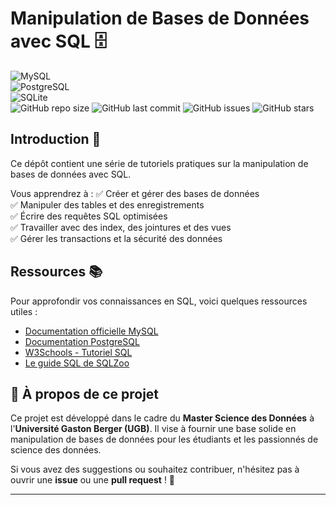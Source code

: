 # Manipulation de Bases de Données avec SQL 🗄️
![MySQL](https://img.shields.io/badge/MySQL-005C84?style=for-the-badge&logo=mysql&logoColor=white)  
![PostgreSQL](https://img.shields.io/badge/PostgreSQL-336791?style=for-the-badge&logo=postgresql&logoColor=white)  
![SQLite](https://img.shields.io/badge/SQLite-003B57?style=for-the-badge&logo=sqlite&logoColor=white)  
![GitHub repo size](https://img.shields.io/github/repo-size/username/repo-name)
![GitHub last commit](https://img.shields.io/github/last-commit/username/repo-name)
![GitHub issues](https://img.shields.io/github/issues/username/repo-name)
![GitHub stars](https://img.shields.io/github/stars/username/repo-name?style=social)

## Introduction 📌

Ce dépôt contient une série de tutoriels pratiques sur la manipulation de bases de données avec SQL.

Vous apprendrez à :
✅ Créer et gérer des bases de données  
✅ Manipuler des tables et des enregistrements  
✅ Écrire des requêtes SQL optimisées  
✅ Travailler avec des index, des jointures et des vues  
✅ Gérer les transactions et la sécurité des données  

## Ressources 📚

Pour approfondir vos connaissances en SQL, voici quelques ressources utiles :

- [Documentation officielle MySQL](https://dev.mysql.com/doc/)
- [Documentation PostgreSQL](https://www.postgresql.org/docs/)
- [W3Schools - Tutoriel SQL](https://www.w3schools.com/sql/)
- [Le guide SQL de SQLZoo](https://sqlzoo.net/)

## 🚀 À propos de ce projet

Ce projet est développé dans le cadre du **Master Science des Données** à l'**Université Gaston Berger (UGB)**. Il vise à fournir une base solide en manipulation de bases de données pour les étudiants et les passionnés de science des données.

Si vous avez des suggestions ou souhaitez contribuer, n'hésitez pas à ouvrir une **issue** ou une **pull request** ! 🤝  

---
